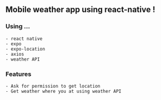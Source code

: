 ## Mobile weather app using react-native !

### Using ...

```
- react native
- expo
- expo-location
- axios
- weather API
```

### Features

```
- Ask for permission to get location
- Get weather where you at using weather API
```